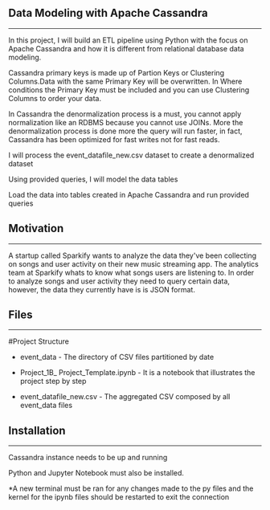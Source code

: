 ## **Data Modeling with Apache Cassandra**
-----------------------------------------------------------------------------------------------------------------------------------

In this project, I will build an ETL pipeline using Python with the focus on Apache Cassandra and how it is different from relational database data modeling.

Cassandra primary keys is made up of Partion Keys or Clustering Columns.Data with the same Primary Key will be overwritten. In Where conditions the Primary Key must be included and you can use Clustering Columns to order your data.

In Cassandra the denormalization process is a must, you cannot apply normalization like an RDBMS 
because you cannot use JOINs. More the denormalization process is done more the query will 
run faster, in fact, Cassandra has been optimized for fast writes not for fast reads. 

I will process the event_datafile_new.csv dataset to create a denormalized dataset


Using provided queries, I will model the data tables

Load the data into tables created in Apache Cassandra and run provided queries



## **Motivation**
-----------------------------------------------------------------------------------------------------------------------------------

A startup called Sparkify wants to analyze the data they've been collecting on songs and user activity on their new music streaming app. The analytics team at Sparkify whats to know what songs users are listening to. In order to analyze songs and user activity they need to query certain data, however, the data they currently have is is JSON format.



## **Files**
-----------------------------------------------------------------------------------------------------------------------------------

#Project Structure

* event_data - The directory of CSV files partitioned by date

* Project_1B_ Project_Template.ipynb - It is a notebook that illustrates the project step by step

* event_datafile_new.csv - The aggregated CSV composed by all event_data files



## **Installation**
-----------------------------------------------------------------------------------------------------------------------------------
Cassandra instance needs to be up and running

Python and Jupyter Notebook must also be installed.


*A new terminal must be ran for any changes made to the py files and the kernel for the ipynb files should be restarted to exit the connection